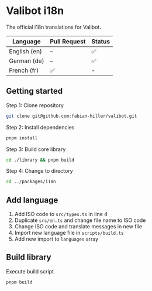 # Valibot i18n

The official i18n translations for Valibot.

| Language     | Pull Request | Status |
| ------------ | ------------ | ------ |
| English (en) | –            | ✅     |
| German (de)  | –            | ✅     |
| French (fr)  | ✅           | -      |

## Getting started

Step 1: Clone repository

```bash
git clone git@github.com:fabian-hiller/valibot.git
```

Step 2: Install dependencies

```bash
pnpm install
```

Step 3: Build core library

```bash
cd ./library && pnpm build
```

Step 4: Change to directory

```bash
cd ../packages/i18n
```

## Add language

1. Add ISO code to `src/types.ts` in line 4
2. Duplicate `src/en.ts` and change file name to ISO code
3. Change ISO code and translate messages in new file
4. Import new language file in `scripts/build.ts`
5. Add new import to `languages` array

## Build library

Execute build script

```bash
pnpm build
```
